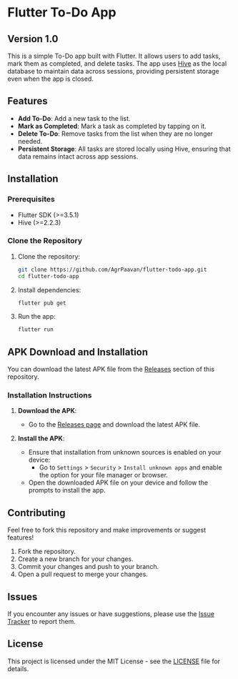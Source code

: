 # Flutter To-Do App

## Version 1.0

This is a simple To-Do app built with Flutter. It allows users to add tasks, mark them as completed, and delete tasks. The app uses [Hive](https://pub.dev/packages/hive) as the local database to maintain data across sessions, providing persistent storage even when the app is closed.

## Features

- **Add To-Do**: Add a new task to the list.
- **Mark as Completed**: Mark a task as completed by tapping on it.
- **Delete To-Do**: Remove tasks from the list when they are no longer needed.
- **Persistent Storage**: All tasks are stored locally using Hive, ensuring that data remains intact across app sessions.

## Installation

### Prerequisites

- Flutter SDK (>=3.5.1)
- Hive (>=2.2.3)

### Clone the Repository

1. Clone the repository:

   ```bash
   git clone https://github.com/AgrPaavan/flutter-todo-app.git
   cd flutter-todo-app
   ```

2. Install dependencies:

   ```bash
   flutter pub get
   ```

3. Run the app:

   ```bash
   flutter run
   ```

## APK Download and Installation

You can download the latest APK file from the [Releases](https://github.com/agrpaavan/flutter-todo-app/releases) section of this repository.

### Installation Instructions

1. **Download the APK**:
   - Go to the [Releases page](https://github.com/agrpaavan/flutter-chat-app/releases) and download the latest APK file.

2. **Install the APK**:
   - Ensure that installation from unknown sources is enabled on your device:
     - Go to `Settings` > `Security` > `Install unknown apps` and enable the option for your file manager or browser.
   - Open the downloaded APK file on your device and follow the prompts to install the app.

## Contributing

Feel free to fork this repository and make improvements or suggest features!

1. Fork the repository.
2. Create a new branch for your changes.
3. Commit your changes and push to your branch.
4. Open a pull request to merge your changes.

## Issues

If you encounter any issues or have suggestions, please use the [Issue Tracker](https://github.com/agrpaavan/flutter-todo-app/issues) to report them.

## License

This project is licensed under the MIT License - see the [LICENSE](https://github.com/AgrPaavan/flutter-todo-app/blob/main/LICENSE) file for details.
